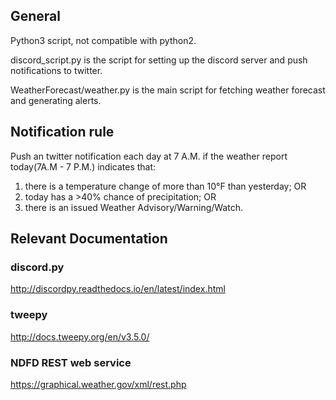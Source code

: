 ## General
Python3 script, not compatible with python2.

discord_script.py is the script for setting up the discord server and push notifications to twitter.

WeatherForecast/weather.py is the main script for fetching weather forecast and generating alerts.

## Notification rule
Push an twitter notification each day at 7 A.M. if the weather report today(7A.M - 7 P.M.) indicates that:
1) there is a temperature change of more than 10°F than yesterday;
OR
2) today has a >40% chance of precipitation;
OR
3) there is an issued Weather Advisory/Warning/Watch.

## Relevant Documentation

### discord.py
http://discordpy.readthedocs.io/en/latest/index.html

### tweepy
http://docs.tweepy.org/en/v3.5.0/

### NDFD REST web service
https://graphical.weather.gov/xml/rest.php
